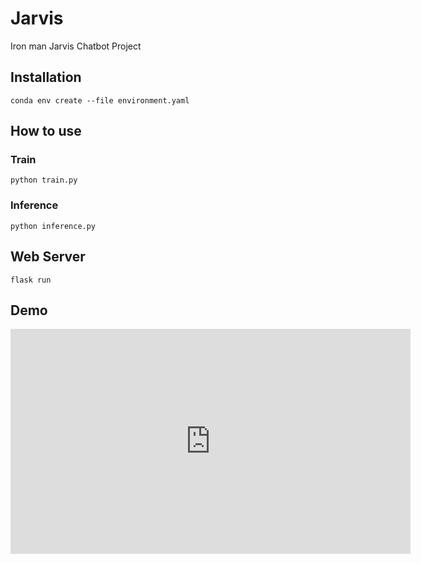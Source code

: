 # Jarvis
Iron man Jarvis Chatbot Project

## Installation
```
conda env create --file environment.yaml
```
## How to use
### Train
```
python train.py
```
### Inference
```
python inference.py
```
## Web Server
```
flask run
```
## Demo
<iframe width="640" height="360" src="https://youtu.be/7uitpQlRIKY"  
 frameborder="0" allow="autoplay; encrypted-media" allowfullscreen></iframe>